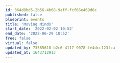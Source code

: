 ```yaml
---
id: 364d8bd5-2b56-4b68-9aff-fcf66e469d8c
published: false
blueprint: events
title: 'Moving Minds'
start_date: '2022-02-02 10:52'
end_date: '2022-06-29 10:52'
free: false
virtual: false
updated_by: 73585618-b2c6-4117-9078-fe4dcc123fca
updated_at: 1643712913
---
```

